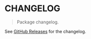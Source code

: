 # CHANGELOG

> Package changelog.

See [GitHub Releases](https://github.com/stdlib-js/utils-library-manifest/releases) for the changelog.
